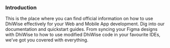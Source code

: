 
### Introduction

This is the place where you can find official information on how to use DhiWise effectively for your Web and Mobile App development. Dig into our documentation and quickstart guides. From syncing your Figma designs with DhiWise to how to use modified DhiWise code in your favourite IDEs, we’ve got you covered with everything.